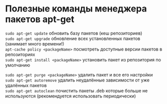 # Полезные команды менеджера пакетов apt-get
`sudo apt-get update` обновить базу пакетов (кеш репозиториев)  
`sudo apt-get upgrade` обновление всех установленных пакетов (занимает много времени!)  
`apt-cache policy <packageName>` посмотреть доступные версии пакетов в репозиториях  
`sudo apt-get install <packageName>` установить пакет из репозитория по умолчанию  

`sudo apt-get purge <packageName>` удалить пакет и все его настройки  
`sudo apt-get autoremove` удалить неудалённые зависимости от уже удалённых пакетов  
`sudo apt-get autoclean` почистить пакеты .deb которые больше не используются (рекомендуется использовать периодически)  
